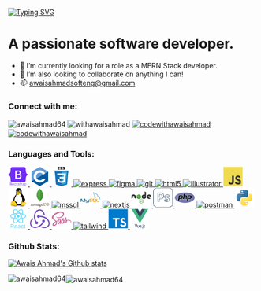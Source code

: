 <a href="https://git.io/typing-svg"><img src="https://readme-typing-svg.herokuapp.com?font=apple-system&size=34&pause=1000&color=FE428E&random=false&width=435&lines=Hi+There!+%F0%9F%91%8B;I'm+Awais+Ahmad" alt="Typing SVG" /></a>
<h1> A passionate software developer.</h1>

- 🌱 I’m currently looking for a role as a MERN Stack developer.
- 💞️ I’m also looking to collaborate on anything I can!
- 📫 awaisahmadsofteng@gmail.com

<h3 align="left">Connect with me:</h3>
<p align="left">
<a href="https://twitter.com/awaisahmad64" target="blank" style="text-decoration:none;"><img align="center" src="https://raw.githubusercontent.com/rahuldkjain/github-profile-readme-generator/master/src/images/icons/Social/twitter.svg" alt="awaisahmad64" height="30" width="40" /></a>
<a href="https://www.linkedin.com/in/withawaisahmad/" target="blank" style="text-decoration:none;"><img align="center" src="https://raw.githubusercontent.com/rahuldkjain/github-profile-readme-generator/master/src/images/icons/Social/linked-in-alt.svg" alt="withawaisahmad" height="30" width="40" /></a>
<a href="https://www.instagram.com/codewithawaisahmad/" target="blank"><img align="center" src="https://raw.githubusercontent.com/rahuldkjain/github-profile-readme-generator/master/src/images/icons/Social/instagram.svg" alt="codewithawaisahmad" height="30" width="40" /></a>
<a href="https://www.youtube.com/@codewithawaisahmad" target="blank"><img align="center" src="https://raw.githubusercontent.com/rahuldkjain/github-profile-readme-generator/master/src/images/icons/Social/youtube.svg" alt="codewithawaisahmad" height="30" width="40" /></a>
</p>
<h3 align="left">Languages and Tools:</h3>
<p align="left"> <a href="https://getbootstrap.com" target="_blank" rel="noreferrer"> <img src="https://raw.githubusercontent.com/devicons/devicon/master/icons/bootstrap/bootstrap-plain-wordmark.svg" alt="bootstrap" width="40" height="40"/> </a> <a href="https://www.cprogramming.com/" target="_blank" rel="noreferrer"> <img src="https://raw.githubusercontent.com/devicons/devicon/master/icons/c/c-original.svg" alt="c" width="40" height="40"/> </a> <a href="https://www.w3schools.com/css/" target="_blank" rel="noreferrer"> <img src="https://raw.githubusercontent.com/devicons/devicon/master/icons/css3/css3-original-wordmark.svg" alt="css3" width="40" height="40"/> </a> <a href="https://expressjs.com" target="_blank" rel="noreferrer"> <img src="https://scontent.xx.fbcdn.net/v/t1.15752-9/415038046_2171052989892282_8158560916223494038_n.jpg?stp=dst-jpg_p206x206&_nc_cat=106&ccb=1-7&_nc_sid=510075&_nc_eui2=AeE47whFaQoKJcxO9nK3rGrIAActhyjT5o4ABy2HKNPmjisuc7HQjbhJYBvdDi56Wem3p5IqADH9TR43t7ecZJDN&_nc_ohc=c0r07GZedQsAX9mODNf&_nc_ad=z-m&_nc_cid=0&_nc_ht=scontent.xx&oh=03_AdQEF05ZRWwfTflxn8EwzigeYDGEpaUttRSl5UCvA4bCGQ&oe=65C4958A" alt="express" width="40" height="40"/> </a> <a href="https://www.figma.com/" target="_blank" rel="noreferrer"> <img src="https://www.vectorlogo.zone/logos/figma/figma-icon.svg" alt="figma" width="40" height="40"/> </a> <a href="https://git-scm.com/" target="_blank" rel="noreferrer"> <img src="https://www.vectorlogo.zone/logos/git-scm/git-scm-icon.svg" alt="git" width="40" height="40"/> </a> <a href="https://www.w3.org/html/" target="_blank" rel="noreferrer"> <img src="https://cdn.worldvectorlogo.com/logos/html-1.svg" alt="html5" width="40" height="40"/> </a> <a href="https://www.adobe.com/in/products/illustrator.html" target="_blank" rel="noreferrer"> <img src="https://www.vectorlogo.zone/logos/adobe_illustrator/adobe_illustrator-icon.svg" alt="illustrator" width="40" height="40"/> </a> <a href="https://developer.mozilla.org/en-US/docs/Web/JavaScript" target="_blank" rel="noreferrer"> <img src="https://raw.githubusercontent.com/devicons/devicon/master/icons/javascript/javascript-original.svg" alt="javascript" width="40" height="40"/> </a> <a href="https://www.linux.org/" target="_blank" rel="noreferrer"> <img src="https://raw.githubusercontent.com/devicons/devicon/master/icons/linux/linux-original.svg" alt="linux" width="40" height="40"/> </a> <a href="https://www.mongodb.com/" target="_blank" rel="noreferrer"> <img src="https://raw.githubusercontent.com/devicons/devicon/master/icons/mongodb/mongodb-original-wordmark.svg" alt="mongodb" width="40" height="40"/> </a> <a href="https://www.microsoft.com/en-us/sql-server" target="_blank" rel="noreferrer"> <img src="https://www.svgrepo.com/show/303229/microsoft-sql-server-logo.svg" alt="mssql" width="40" height="40"/> </a> <a href="https://www.mysql.com/" target="_blank" rel="noreferrer"> <img src="https://raw.githubusercontent.com/devicons/devicon/master/icons/mysql/mysql-original-wordmark.svg" alt="mysql" width="40" height="40"/> </a> <a href="https://nextjs.org/" target="_blank" rel="noreferrer"> <img src="https://cdn.worldvectorlogo.com/logos/nextjs-2.svg" alt="nextjs" width="40" height="40"/> </a> <a href="https://nodejs.org" target="_blank" rel="noreferrer"> <img src="https://raw.githubusercontent.com/devicons/devicon/master/icons/nodejs/nodejs-original-wordmark.svg" alt="nodejs" width="40" height="40"/> </a> <a href="https://www.photoshop.com/en" target="_blank" rel="noreferrer"> <img src="https://raw.githubusercontent.com/devicons/devicon/master/icons/photoshop/photoshop-line.svg" alt="photoshop" width="40" height="40"/> </a> <a href="https://www.php.net" target="_blank" rel="noreferrer"> <img src="https://raw.githubusercontent.com/devicons/devicon/master/icons/php/php-original.svg" alt="php" width="40" height="40"/> </a> <a href="https://postman.com" target="_blank" rel="noreferrer"> <img src="https://www.vectorlogo.zone/logos/getpostman/getpostman-icon.svg" alt="postman" width="40" height="40"/> </a> <a href="https://www.python.org" target="_blank" rel="noreferrer"> <img src="https://raw.githubusercontent.com/devicons/devicon/master/icons/python/python-original.svg" alt="python" width="40" height="40"/> </a> <a href="https://reactjs.org/" target="_blank" rel="noreferrer"> <img src="https://raw.githubusercontent.com/devicons/devicon/master/icons/react/react-original-wordmark.svg" alt="react" width="40" height="40"/> </a> <a href="https://redux.js.org" target="_blank" rel="noreferrer"> <img src="https://raw.githubusercontent.com/devicons/devicon/master/icons/redux/redux-original.svg" alt="redux" width="40" height="40"/> </a> <a href="https://sass-lang.com" target="_blank" rel="noreferrer"> <img src="https://raw.githubusercontent.com/devicons/devicon/master/icons/sass/sass-original.svg" alt="sass" width="40" height="40"/> </a> <a href="https://tailwindcss.com/" target="_blank" rel="noreferrer"> <img src="https://www.vectorlogo.zone/logos/tailwindcss/tailwindcss-icon.svg" alt="tailwind" width="40" height="40"/> </a> <a href="https://www.typescriptlang.org/" target="_blank" rel="noreferrer"> <img src="https://raw.githubusercontent.com/devicons/devicon/master/icons/typescript/typescript-original.svg" alt="typescript" width="40" height="40"/> </a> <a href="https://vuejs.org/" target="_blank" rel="noreferrer"> <img src="https://raw.githubusercontent.com/devicons/devicon/master/icons/vuejs/vuejs-original-wordmark.svg" alt="vuejs" width="40" height="40"/> </a> </p>
<h3 align="left">Github Stats:</h3>

[![Awais Ahmad's Github stats](https://github-readme-stats.vercel.app/api?username=awaisahmad64&show_icons=true&theme=radical)](https://github.com/awaisahmad64/github-readme-stats) 
<p><img align="left" src="https://github-readme-stats.vercel.app/api/top-langs?username=awaisahmad64&show_icons=true&locale=en&layout=compact&theme=radical" alt="awaisahmad64" /></p>
<p><img align="center" src="https://github-readme-streak-stats.herokuapp.com/?user=awaisahmad64&theme=radical" alt="awaisahmad64" /></p>
<!---
awaisahmad64/awaisahmad64 is a ✨ special ✨ repository because its `README.md` (this file) appears on your GitHub profile.
You can click the Preview link to take a look at your changes.
--->


